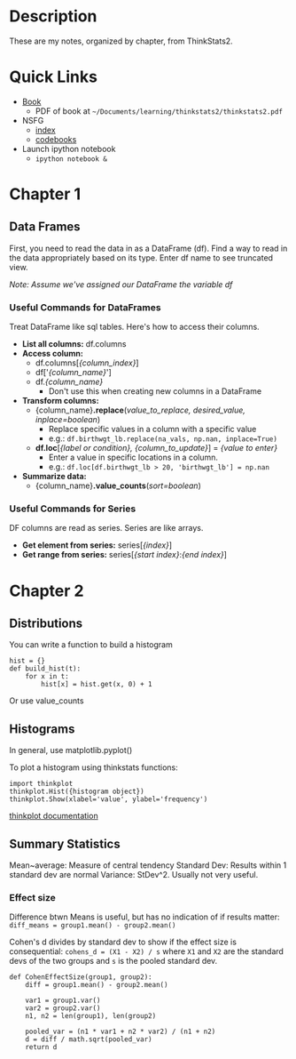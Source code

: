 # Description
These are my notes, organized by chapter, from ThinkStats2.

# Quick Links
- [Book](http://greenteapress.com/wp/think-stats-2e/)
    - PDF of book at `~/Documents/learning/thinkstats2/thinkstats2.pdf`
- NSFG
    - [index](https://www.cdc.gov/nchs/nsfg/index.htm)
    - [codebooks](https://www.cdc.gov/nchs/nsfg/nsfg_cycle6.htm)
- Launch ipython notebook
    - `ipython notebook &`

# Chapter 1

## Data Frames
First, you need to read the data in as a DataFrame (df).  Find a way to read in
the data appropriately based on its type.  Enter df name to see truncated view.

*Note: Assume we've assigned our DataFrame the variable df*

### Useful Commands for DataFrames
Treat DataFrame like sql tables.  Here's how to access their columns.
- **List all columns:** df.columns
- **Access column:**
    - df.columns[*{column_index}*]
    - df['*{column_name}*']
    - df.*{column_name}*
        - Don't use this when creating new columns in a DataFrame
- **Transform columns:**
    - {column_name}**.replace**(*value_to_replace, desired_value, inplace=boolean*)
        - Replace specific values in a column with a specific value
        - e.g.: `df.birthwgt_lb.replace(na_vals, np.nan, inplace=True)`
    - **df.loc**[*{label or condition}, {column_to_update}*] = *{value to enter}*
        - Enter a value in specific locations in a column.
        - e.g.: `df.loc[df.birthwgt_lb > 20, 'birthwgt_lb'] = np.nan`
- **Summarize data:**
    - {column_name}**.value_counts**(*sort=boolean*)

### Useful Commands for Series
DF columns are read as series.  Series are like arrays.
- **Get element from series:** series[*{index}*]
- **Get range from series:** series[*{start index}*:*{end index}*]

# Chapter 2

## Distributions

You can write a function to build a histogram
```
hist = {}
def build_hist(t):
    for x in t:
        hist[x] = hist.get(x, 0) + 1
```
Or use value_counts

## Histograms
In general, use matplotlib.pyplot()

To plot a histogram using thinkstats functions:
```
import thinkplot
thinkplot.Hist({histogram object})
thinkplot.Show(xlabel='value', ylabel='frequency')
```

[thinkplot documentation](http://bit.ly/1sgoj7V)

## Summary Statistics

Mean~average: Measure of central tendency
Standard Dev: Results within 1 standard dev are normal
Variance: StDev^2.  Usually not very useful.

### Effect size

Difference btwn Means is useful, but has no indication of if results matter:
`diff_means = group1.mean() - group2.mean()`

Cohen's d divides by standard dev to show if the effect size is consequential:
`cohens_d = (X1 - X2) / s` where `X1` and `X2` are the standard devs of the two groups and `s` is the pooled standard dev.

```
def CohenEffectSize(group1, group2):
    diff = group1.mean() - group2.mean()

    var1 = group1.var()
    var2 = group2.var()
    n1, n2 = len(group1), len(group2)

    pooled_var = (n1 * var1 + n2 * var2) / (n1 + n2)
    d = diff / math.sqrt(pooled_var)
    return d
```


